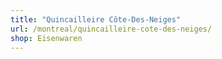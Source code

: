 ```yaml
---
title: "Quincailleire Côte-Des-Neiges"
url: /montreal/quincailleire-cote-des-neiges/
shop: Eisenwaren
---
```


